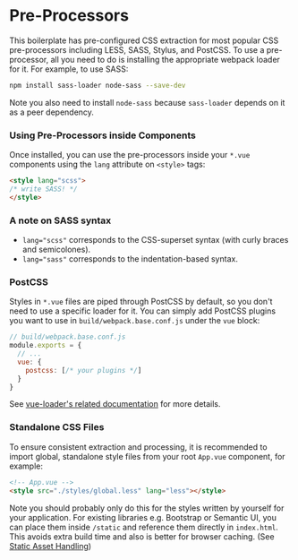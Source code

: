 # Pre-Processors

This boilerplate has pre-configured CSS extraction for most popular CSS pre-processors including LESS, SASS, Stylus, and PostCSS. To use a pre-processor, all you need to do is installing the appropriate webpack loader for it. For example, to use SASS:

``` bash
npm install sass-loader node-sass --save-dev
```

Note you also need to install `node-sass` because `sass-loader` depends on it as a peer dependency.

### Using Pre-Processors inside Components

Once installed, you can use the pre-processors inside your `*.vue` components using the `lang` attribute on `<style>` tags:

``` html
<style lang="scss">
/* write SASS! */
</style>
```

### A note on SASS syntax

- `lang="scss"` corresponds to the CSS-superset syntax (with curly braces and semicolones).
- `lang="sass"` corresponds to the indentation-based syntax.

### PostCSS

Styles in `*.vue` files are piped through PostCSS by default, so you don't need to use a specific loader for it. You can simply add PostCSS plugins you want to use in `build/webpack.base.conf.js` under the `vue` block:

``` js
// build/webpack.base.conf.js
module.exports = {
  // ...
  vue: {
    postcss: [/* your plugins */]
  }
}
```

See [vue-loader's related documentation](http://vuejs.github.io/vue-loader/en/features/postcss.html) for more details.

### Standalone CSS Files

To ensure consistent extraction and processing, it is recommended to import global, standalone style files from your root `App.vue` component, for example:

``` html
<!-- App.vue -->
<style src="./styles/global.less" lang="less"></style>
```

Note you should probably only do this for the styles written by yourself for your application. For existing libraries e.g. Bootstrap or Semantic UI, you can place them inside `/static` and reference them directly in `index.html`. This avoids extra build time and also is better for browser caching. (See [Static Asset Handling](static.md))

